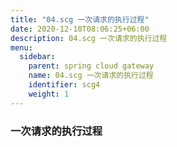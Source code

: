 ```yaml
---
title: "04.scg 一次请求的执行过程"
date: 2020-12-10T08:06:25+06:00
description: 04.scg 一次请求的执行过程
menu:
  sidebar:
    parent: spring cloud gateway
    name: 04.scg 一次请求的执行过程
    identifier: scg4
    weight: 1
---
```


### 一次请求的执行过程
